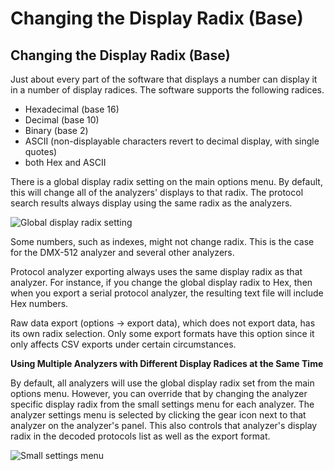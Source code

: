 # Changing the Display Radix \(Base\)

## Changing the Display Radix \(Base\)

Just about every part of the software that displays a number can display it in a number of display radices. The software supports the following radices.

* Hexadecimal \(base 16\)
* Decimal \(base 10\)
* Binary \(base 2\)
* ASCII \(non-displayable characters revert to decimal display, with single quotes\)
* both Hex and ASCII

There is a global display radix setting on the main options menu. By default, this will change all of the analyzers' displays to that radix. The protocol search results always display using the same radix as the analyzers.

![Global display radix setting](https://trello-attachments.s3.amazonaws.com/55f0ad9685db3c82f0f3aeba/562511cd43d5561362583054/0454910f81df7c7d36f7034be370f6f5/Global_radix_setting.png)

Some numbers, such as indexes, might not change radix. This is the case for the DMX-512 analyzer and several other analyzers.

Protocol analyzer exporting always uses the same display radix as that analyzer. For instance, if you change the global display radix to Hex, then when you export a serial protocol analyzer, the resulting text file will include Hex numbers.

Raw data export \(options -&gt; export data\), which does not export data, has its own radix selection. Only some export formats have this option since it only affects CSV exports under certain circumstances.

**Using Multiple Analyzers with Different Display Radices at the Same Time**

By default, all analyzers will use the global display radix set from the main options menu. However, you can override that by changing the analyzer specific display radix from the small settings menu for each analyzer. The analyzer settings menu is selected by clicking the gear icon next to that analyzer on the analyzer's panel. This also controls that analyzer's display radix in the decoded protocols list as well as the export format.

![Small settings menu](https://trello-attachments.s3.amazonaws.com/55f0ad9685db3c82f0f3aeba/562511cd43d5561362583054/e3fdc7d4c3e93c6db671698292ba9c0b/small_settings.png)

